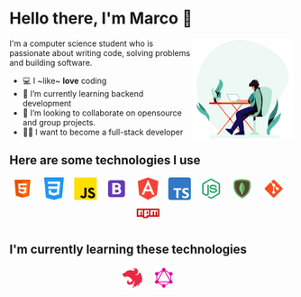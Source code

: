 
# Hello there, I'm Marco 👋

<img align="right" alt="Person coding gif" src="https://github.com/marcode24/marcode24/blob/main/assets/coding.gif" width="180" />
I'm a computer science student who is passionate about writing code, solving problems and building software.

- 💻 I ~like~ **love** coding
- 📗 I’m currently learning backend development
- 🔧 I’m looking to collaborate on opensource and group projects.
- 🧑‍💻 I want to become a full-stack developer

## Here are some technologies I use
<p align="center">
  <code><img height="40" src="https://github.com/marcode24/marcode24/blob/main/assets/html.png"></code> &nbsp;&nbsp;
  <code><img height="40" src="https://github.com/marcode24/marcode24/blob/main/assets/css.png"></code> &nbsp;&nbsp;
  <code><img height="40" src="https://github.com/marcode24/marcode24/blob/main/assets/js.png"></code> &nbsp;&nbsp;
  <code><img height="40" src="https://github.com/marcode24/marcode24/blob/main/assets/bootstrap.png"></code> &nbsp;&nbsp;
  <code><img height="40" src="https://github.com/marcode24/marcode24/blob/main/assets/angular.png"></code> &nbsp;&nbsp;
  <code><img height="40" src="https://github.com/marcode24/marcode24/blob/main/assets/typescript.png"></code> &nbsp;&nbsp;
  <code><img height="40" src="https://github.com/marcode24/marcode24/blob/main/assets/nodejs.png"></code> &nbsp;&nbsp;
  <code><img height="40" src="https://github.com/marcode24/marcode24/blob/main/assets/mongo.png"></code> &nbsp;&nbsp;
  <code><img height="40" src="https://github.com/marcode24/marcode24/blob/main/assets/git.png"></code> &nbsp;&nbsp;
  <code><img height="40" src="https://github.com/marcode24/marcode24/blob/main/assets/npm.png"></code> &nbsp;&nbsp;
</p>

## I'm currently learning these technologies

<p align="center">
  <code><img height="40" src="https://github.com/marcode24/marcode24/blob/main/assets/nest.png"></code> &nbsp;&nbsp;
  <code><img height="40" src="https://github.com/marcode24/marcode24/blob/main/assets/graph.png"></code> &nbsp;&nbsp;
</p>

